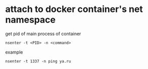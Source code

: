 # attach to docker container's net namespace

get pid of main process of container
```
nsenter -t <PID> -n <command>
```
example
```
nsenter -t 1337 -n ping ya.ru
```
